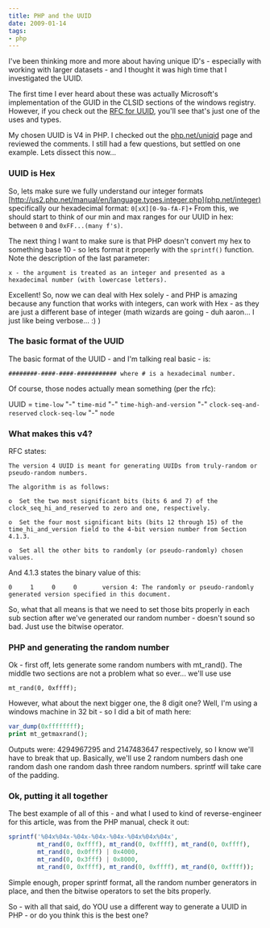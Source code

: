 ```yaml
---
title: PHP and the UUID
date: 2009-01-14
tags:
- php
---
```

I've been thinking more and more about having unique ID's - especially with working with larger datasets - and I thought it was high time that I investigated the UUID.

<!--more-->

The first time I ever heard about these was actually Microsoft's implementation of the GUID in the CLSID sections of the windows registry.  However, if you check out the [RFC for UUID](http://tools.ietf.org/html/rfc4122), you'll see that's just one of the uses and types.

My chosen UUID is V4 in PHP.  I checked out the [php.net/uniqid](http://php.net/uniqid) page and reviewed the comments.  I still had a few questions, but settled on one example.  Lets dissect this now...

### UUID is Hex

So, lets make sure we fully understand our integer formats [http://us2.php.net/manual/en/language.types.integer.php](php.net/integer) specifically our hexadecimal format: `0[xX][0-9a-fA-F]+`  From this, we should start to think of our min and max ranges for our UUID in hex: between `0` and `0xFF...(many f's)`.

The next thing I want to make sure is that PHP doesn't convert my hex to something base 10 - so lets format it properly with the `sprintf()` function.  Note the description of the last parameter:

    x - the argument is treated as an integer and presented as a hexadecimal number (with lowercase letters).

Excellent!  So, now we can deal with Hex solely - and PHP is amazing because any function that works with integers, can work with Hex - as they are just a different base of integer (math wizards are going - duh aaron... I just like being verbose... :) )

### The basic format of the UUID

The basic format of the UUID - and I'm talking real basic - is:

    ########-####-####-########### where # is a hexadecimal number.

Of course, those nodes actually mean something (per the rfc):

UUID = `time-low` "-" `time-mid` "-" `time-high-and-version` "-" `clock-seq-and-reserved` `clock-seq-low` "-" `node`

### What makes this v4?

RFC states:

    The version 4 UUID is meant for generating UUIDs from truly-random or pseudo-random numbers.

    The algorithm is as follows:
    
    o  Set the two most significant bits (bits 6 and 7) of the clock_seq_hi_and_reserved to zero and one, respectively.
    
    o  Set the four most significant bits (bits 12 through 15) of the time_hi_and_version field to the 4-bit version number from Section 4.1.3.
    
    o  Set all the other bits to randomly (or pseudo-randomly) chosen values.

And 4.1.3 states the binary value of this:

    0     1     0     0       version 4: The randomly or pseudo-randomly generated version specified in this document.

So, what that all means is that we need to set those bits properly in each sub section after we've generated our random number - doesn't sound so bad.  Just use the bitwise operator.

### PHP and generating the random number

Ok - first off, lets generate some random numbers with mt_rand().  The middle two sections are not a problem what so ever... we'll use use

    mt_rand(0, 0xffff);

However, what about the next bigger one, the 8 digit one?  Well, I'm using a windows machine in 32 bit - so I did a bit of math here:

```php
var_dump(0xffffffff);
print mt_getmaxrand();
```
    
Outputs were: 4294967295 and 2147483647 respectively, so I know we'll have to break that up.  Basically, we'll use 2 random numbers dash one random dash one random dash three random numbers.  sprintf will take care of the padding.

### Ok, putting it all together

The best example of all of this - and what I used to kind of reverse-engineer for this article, was from the PHP manual, check it out:

```php
sprintf('%04x%04x-%04x-%04x-%04x-%04x%04x%04x',
        mt_rand(0, 0xffff), mt_rand(0, 0xffff), mt_rand(0, 0xffff),
        mt_rand(0, 0x0fff) | 0x4000,
        mt_rand(0, 0x3fff) | 0x8000,
        mt_rand(0, 0xffff), mt_rand(0, 0xffff), mt_rand(0, 0xffff));
```

Simple enough, proper sprintf format, all the random number generators in place, and then the bitwise operators to set the bits properly.

So - with all that said, do YOU use a different way to generate a UUID in PHP - or do you think this is the best one?

